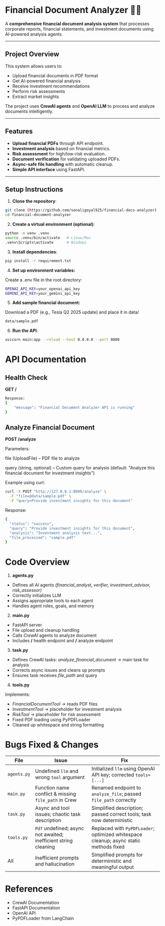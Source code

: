 # Financial Document Analyzer 🏦📄

A **comprehensive financial document analysis system** that processes corporate reports, financial statements, and investment documents using AI-powered analysis agents.

---

## Project Overview

This system allows users to:

- Upload financial documents in PDF format
- Get AI-powered financial analysis
- Receive investment recommendations
- Perform risk assessments
- Extract market insights

The project uses **CrewAI agents** and **OpenAI LLM** to process and analyze documents intelligently.

---

## Features

- **Upload financial PDFs** through API endpoint.
- **Investment analysis** based on financial metrics.
- **Risk assessment** for high/low-risk evaluation.
- **Document verification** for validating uploaded PDFs.
- **Async-safe file handling** with automatic cleanup.
- **Simple API interface** using FastAPI.

---

## Setup Instructions

1. **Clone the repository**:

```bash
git clone (https://github.com/sonaligoyal925/financial-docs-analyzer)
cd financial-document-analyzer
```


2. **Create a virtual environment (optional)**:

```bash
python -m venv .venv
source .venv/bin/activate   # Linux/Mac
.venv\Scripts\activate      # Windows
```


3. **Install dependencies**:

```bash
pip install -r requirement.txt
```

4. **Set up environment variables:**

Create a .env file in the root directory:

```bash
OPENAI_API_KEY=your_openai_api_key
GEMINI_API_KEY=your_gemini_api_key
```

5. **Add sample financial document:**

Download a PDF (e.g., Tesla Q2 2025 update) and place it in data/

```bash
data/sample.pdf
```

6. **Run the API**:

```bash
uvicorn main:app --reload --host 0.0.0.0 --port 8000
```

# API Documentation

## Health Check

**GET /**

```bash
Response:
{
    "message": "Financial Document Analyzer API is running"
}
```

## Analyze Financial Document

**POST /analyze**

Parameters:

file (UploadFile) – PDF file to analyze

query (string, optional) – Custom query for analysis (default: "Analyze this financial document for investment insights")

Example using curl:

```bash
curl -X POST "http://127.0.0.1:8000/analyze" \
  -F "file=@data/sample.pdf" \
  -F "query=Provide investment insights for this document"

```

Response:
```bash
{
  "status": "success",
  "query": "Provide investment insights for this document",
  "analysis": "Investment analysis text...",
  "file_processed": "sample.pdf"
}

```


# Code Overview

1. **agents.py**

- Defines all AI agents *(financial_analyst, verifier, investment_advisor, risk_assessor)*
- Correctly initializes LLM
- Assigns appropriate tools to each agent
- Handles agent roles, goals, and memory

2. **main.py**

- FastAPI server
- File upload and cleanup handling
- Calls *CrewAI* agents to analyze document
- Includes **/** health endpoint and **/** analyze endpoint

3. **task.py**

- Defines CrewAI tasks:
        *analyze_financial_document* → main task for analysis
- Corrects async issues and cleans up prompts
- Ensures task receives *file_path* and query

4. **tools.py**

Implements:
- *FinancialDocumentTool* → reads PDF files
- *InvestmentTool* → placeholder for investment analysis
- *RiskTool* → placeholder for risk assessment
- Fixed PDF loading using PyPDFLoader
- Cleaned up whitespace and string formatting

# Bugs Fixed & Changes


| File        | Issue                                                           | Fix                                                                                   |
| ----------- | --------------------------------------------------------------- | ------------------------------------------------------------------------------------- |
| `agents.py` | Undefined `llm` and wrong `tool` argument                       | Initialized `llm` using OpenAI API key; corrected `tools=[...]`                       |
| `main.py`   | Function name conflict & missing `file_path` in Crew            | Renamed endpoint to `analyze_file`; passed `file_path` correctly                      |
| `task.py`   | Async and tool issues; chaotic task description                 | Simplified description; passed correct tools; task now deterministic                  |
| `tools.py`  | `Pdf` undefined; async not awaited; inefficient string cleaning | Replaced with `PyPDFLoader`; optimized whitespace cleanup; async static methods fixed |
| All         | Inefficient prompts and hallucination                           | Simplified prompts for deterministic and meaningful output                            |


# References

- CrewAI Documentation
- FastAPI Documentation
- OpenAI API
- PyPDFLoader from LangChain
